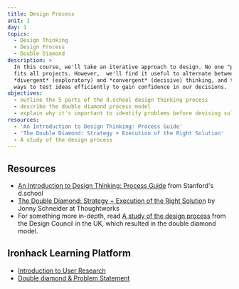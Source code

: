 ```yaml
---
title: Design Process
unit: 1
day: 1
topics:
  - Design Thinking
  - Design Process
  - Double Diamond
description: >
  In this course, we'll take an iterative approach to design. No one "process"
  fits all projects. However,  we'll find it useful to alternate between
  *divergent* (exploratory) and *convergent* (decisive) thinking, and to find
  ways to test ideas efficiently to gain confidence in our decisions.
objectives:
  - outline the 5 parts of the d.school design thinking process
  - describe the double diamond process model
  - explain why it's important to identify problems before devising solutions
resources:
  - 'An Introduction to Design Thinking: Process Guide'
  - 'The Double Diamond: Strategy + Execution of the Right Solution'
  - A study of the design process
---
```



Resources
---------

- [An Introduction to Design Thinking: Process Guide](https://dschool-old.stanford.edu/sandbox/groups/designresources/wiki/36873/attachments/74b3d/ModeGuideBOOTCAMP2010L.pdf) from Stanford's d.school
- [The Double Diamond: Strategy + Execution of the Right Solution](https://www.thoughtworks.com/insights/blog/double-diamond) by Jonny Schneider at Thoughtworks
- For something more in-depth, read [A study of the design process](https://www.designcouncil.org.uk/sites/default/files/asset/document/ElevenLessons_Design_Council%20(2).pdf) from the Design Council in the UK, which resulted in the double diamond model.


Ironhack Learning Platform
--------------------------

- [Introduction to User Research](http://learn.ironhack.com/#/learning_unit/7010)
- [Double diamond & Problem Statement](http://learn.ironhack.com/#/learning_unit/7025)
